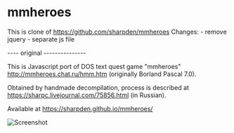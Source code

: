 # mmheroes
This is clone of https://github.com/sharpden/mmheroes
Changes: 
    - remove jquery
    - separate js file

---- original ---------------

This is Javascript port of DOS text quest game "mmheroes" http://mmheroes.chat.ru/hmm.htm (originally Borland Pascal 7.0).

Obtained by handmade decompilation, process is described at https://sharpc.livejournal.com/75856.html (in Russian).

Available at https://sharpden.github.io/mmheroes/

![Screenshot](https://github.com/sharpden/mmheroes/blob/master/screenshot.png?raw=true)
